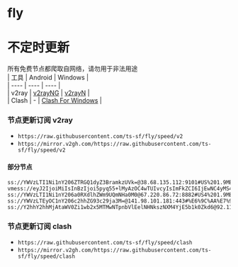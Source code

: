 # fly
# 不定时更新
所有免费节点都爬取自网络，请勿用于非法用途  
|  工具  | Android  | Windows  |  
|  ----  | ----   | ----  |  
| v2ray  | [v2rayNG](https://github.com/2dust/v2rayNG/releases) | [v2rayN](https://github.com/2dust/v2rayN/releases) |  
| Clash  | - | [Clash For Windows](https://github.com/2dust/clashN/releases) | 
  
### 节点更新订阅  v2ray
- `https://raw.githubusercontent.com/ts-sf/fly/speed/v2`  
- `https://mirror.v2gh.com/https://raw.githubusercontent.com/ts-sf/fly/speed/v2`  

#### 部分节点  
``` 
ss://YWVzLTI1Ni1nY206ZTRGQ1dyZ3BramkzUVk=@38.68.135.112:9101#US%201.9MB%2Fs
vmess://eyJ2IjoiMiIsInBzIjoi5pyq55+lMyAzOC4wTUIvcyIsImFkZCI6IjEwNC4yMS43NC4yMzkiLCJwb3J0IjoiNDQzIiwiaWQiOiJhMTY1NWY1MS0xZTIwLTRhOTItOGExMS1iN2NhMzBhN2EzNTMiLCJhaWQiOiIwIiwic2N5IjoiYXV0byIsIm5ldCI6IndzIiwidHlwZSI6IiIsImhvc3QiOiJhZnJobXMwNy54Zml4ZWRmbG9hdC5jZmQiLCJwYXRoIjoiL2xpbmt3cyIsInRscyI6InRscyIsInNuaSI6ImFmcmhtczA3LnhmaXhlZGZsb2F0LmNmZCIsInRlc3RfbmFtZSI6IjMifQ==
ss://YWVzLTI1Ni1nY206a0RXdlhZWm9UQmNHa0M0@67.220.86.72:8882#US4%201.9MB%2Fs
ss://YWVzLTEyOC1nY206c2hhZG93c29ja3M=@141.98.101.181:443#%E6%9C%AA%E7%9F%A56%20996.1KB%2Fs
ss://Y2hhY2hhMjAtaWV0Zi1wb2x5MTMwNTpnbVlEelNHNkszNXM4YjE5b1k0Zkd6@92.118.112.111:18622#US5%201.4MB%2Fs
```
### 节点更新订阅  clash
- `https://raw.githubusercontent.com/ts-sf/fly/speed/clash`  
- `https://mirror.v2gh.com/https://raw.githubusercontent.com/ts-sf/fly/speed/clash`  


